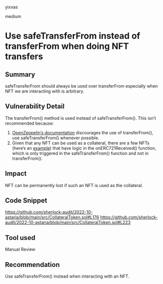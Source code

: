 yixxas

medium

# Use safeTransferFrom instead of transferFrom when doing NFT transfers

## Summary
safeTransferFrom should always be used over transferFrom especially when NFT we are interacting with is arbitrary.

## Vulnerability Detail
The transferFrom() method is used instead of safeTransferFrom(). This isn’t recommended because:
1. [OpenZeppelin’s documentation](https://docs.openzeppelin.com/contracts/4.x/api/token/erc721#IERC721-transferFrom-address-address-uint256-) discourages the use of transferFrom(), use safeTransferFrom() whenever possible.
2. Given that any NFT can be used as a collateral, there are a few NFTs (here’s an [example](https://github.com/sz-piotr/eth-card-game/blob/master/src/ethereum/contracts/ERC721Market.sol#L20-L31)) that have logic in the onERC721Received() function, which is only triggered in the safeTransferFrom() function and not in transferFrom().

## Impact
NFT can be permanently lost if such an NFT is used as the collateral.

## Code Snippet
https://github.com/sherlock-audit/2022-10-astaria/blob/main/src/CollateralToken.sol#L176
https://github.com/sherlock-audit/2022-10-astaria/blob/main/src/CollateralToken.sol#L223

## Tool used

Manual Review

## Recommendation
Use safeTransferFrom() instead when interacting with an NFT.
